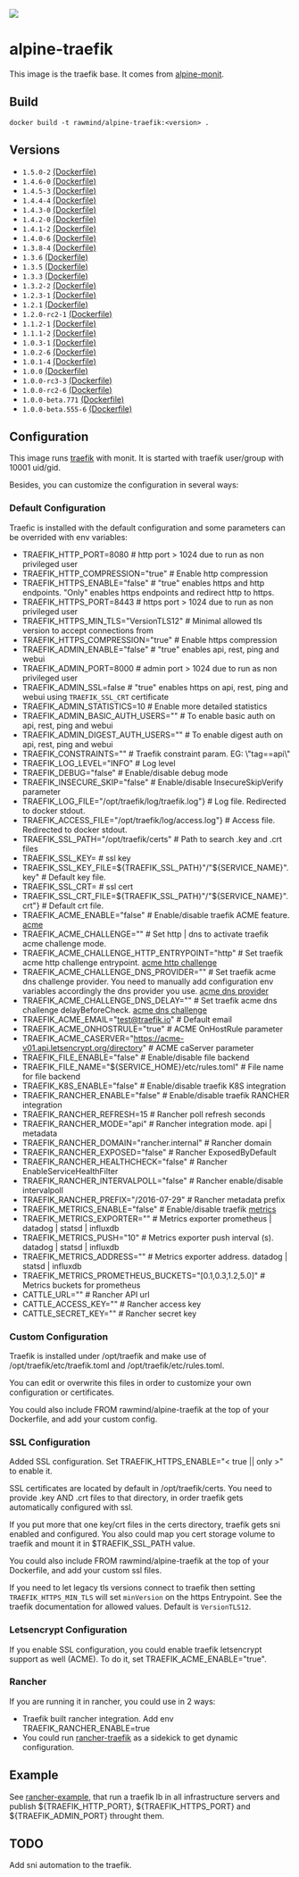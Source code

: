 [![](https://images.microbadger.com/badges/image/rawmind/alpine-traefik.svg)](https://microbadger.com/images/rawmind/alpine-traefik "Get your own image badge on microbadger.com")

alpine-traefik
==============

This image is the traefik base. It comes from [alpine-monit][alpine-monit].

## Build

```
docker build -t rawmind/alpine-traefik:<version> .
```

## Versions

- `1.5.0-2` [(Dockerfile)](https://github.com/rawmind0/alpine-traefik/blob/1.5.0-2/Dockerfile)
- `1.4.6-0` [(Dockerfile)](https://github.com/rawmind0/alpine-traefik/blob/1.4.6-0/Dockerfile)
- `1.4.5-3` [(Dockerfile)](https://github.com/rawmind0/alpine-traefik/blob/1.4.5-3/Dockerfile)
- `1.4.4-4` [(Dockerfile)](https://github.com/rawmind0/alpine-traefik/blob/1.4.4-4/Dockerfile)
- `1.4.3-0` [(Dockerfile)](https://github.com/rawmind0/alpine-traefik/blob/1.4.3-0/Dockerfile)
- `1.4.2-0` [(Dockerfile)](https://github.com/rawmind0/alpine-traefik/blob/1.4.2-0/Dockerfile)
- `1.4.1-2` [(Dockerfile)](https://github.com/rawmind0/alpine-traefik/blob/1.4.1-2/Dockerfile)
- `1.4.0-6` [(Dockerfile)](https://github.com/rawmind0/alpine-traefik/blob/1.4.0-6/Dockerfile)
- `1.3.8-4` [(Dockerfile)](https://github.com/rawmind0/alpine-traefik/blob/1.3.8-4/Dockerfile)
- `1.3.6` [(Dockerfile)](https://github.com/rawmind0/alpine-traefik/blob/1.3.6/Dockerfile)
- `1.3.5` [(Dockerfile)](https://github.com/rawmind0/alpine-traefik/blob/1.3.5/Dockerfile)
- `1.3.3` [(Dockerfile)](https://github.com/rawmind0/alpine-traefik/blob/1.3.3/Dockerfile)
- `1.3.2-2` [(Dockerfile)](https://github.com/rawmind0/alpine-traefik/blob/1.3.2-2/Dockerfile)
- `1.2.3-1` [(Dockerfile)](https://github.com/rawmind0/alpine-traefik/blob/1.2.3-1/Dockerfile)
- `1.2.1` [(Dockerfile)](https://github.com/rawmind0/alpine-traefik/blob/1.2.1/Dockerfile)
- `1.2.0-rc2-1` [(Dockerfile)](https://github.com/rawmind0/alpine-traefik/blob/1.2.0-rc2-1/Dockerfile)
- `1.1.2-1` [(Dockerfile)](https://github.com/rawmind0/alpine-traefik/blob/1.1.2-1/Dockerfile)
- `1.1.1-2` [(Dockerfile)](https://github.com/rawmind0/alpine-traefik/blob/1.1.1-2/Dockerfile)
- `1.0.3-1` [(Dockerfile)](https://github.com/rawmind0/alpine-traefik/blob/1.0.3-1/Dockerfile)
- `1.0.2-6` [(Dockerfile)](https://github.com/rawmind0/alpine-traefik/blob/1.0.2-6/Dockerfile)
- `1.0.1-4` [(Dockerfile)](https://github.com/rawmind0/alpine-traefik/blob/1.0.1-4/Dockerfile)
- `1.0.0` [(Dockerfile)](https://github.com/rawmind0/alpine-traefik/blob/1.0.0/Dockerfile)
- `1.0.0-rc3-3` [(Dockerfile)](https://github.com/rawmind0/alpine-traefik/blob/1.0.0-rc3-3/Dockerfile)
- `1.0.0-rc2-6` [(Dockerfile)](https://github.com/rawmind0/alpine-traefik/blob/1.0.0-rc2-6/Dockerfile)
- `1.0.0-beta.771` [(Dockerfile)](https://github.com/rawmind0/alpine-traefik/blob/1.0.0-beta.771/Dockerfile)
- `1.0.0-beta.555-6` [(Dockerfile)](https://github.com/rawmind0/alpine-traefik/blob/1.0.0-beta.555-6/Dockerfile)


## Configuration

This image runs [traefik][traefik] with monit. It is started with traefik user/group with 10001 uid/gid.

Besides, you can customize the configuration in several ways:

### Default Configuration

Traefic is installed with the default configuration and some parameters can be overrided with env variables:

- TRAEFIK_HTTP_PORT=8080								# http port > 1024 due to run as non privileged user
- TRAEFIK_HTTP_COMPRESSION="true"                       # Enable http compression
- TRAEFIK_HTTPS_ENABLE="false"							# "true" enables https and http endpoints. "Only" enables https endpoints and redirect http to https.
- TRAEFIK_HTTPS_PORT=8443								# https port > 1024 due to run as non privileged user
- TRAEFIK_HTTPS_MIN_TLS="VersionTLS12"					# Minimal allowed tls version to accept connections from
- TRAEFIK_HTTPS_COMPRESSION="true"                      # Enable https compression
- TRAEFIK_ADMIN_ENABLE="false"                          # "true" enables api, rest, ping and webui
- TRAEFIK_ADMIN_PORT=8000								# admin port > 1024 due to run as non privileged user
- TRAEFIK_ADMIN_SSL=false								# "true" enables https on api, rest, ping and webui using  `TRAEFIK_SSL_CRT` certificate
- TRAEFIK_ADMIN_STATISTICS=10                           # Enable more detailed statistics
- TRAEFIK_ADMIN_BASIC_AUTH_USERS=""                     # To enable basic auth on api, rest, ping and webui
- TRAEFIK_ADMIN_DIGEST_AUTH_USERS=""                    # To enable digest auth on api, rest, ping and webui
- TRAEFIK_CONSTRAINTS=""                                # Traefik constraint param. EG: \\"tag==api\\"
- TRAEFIK_LOG_LEVEL="INFO"								# Log level
- TRAEFIK_DEBUG="false"									# Enable/disable debug mode
- TRAEFIK_INSECURE_SKIP="false"							# Enable/disable InsecureSkipVerify parameter
- TRAEFIK_LOG_FILE="/opt/traefik/log/traefik.log"}		# Log file. Redirected to docker stdout.
- TRAEFIK_ACCESS_FILE="/opt/traefik/log/access.log"}	# Access file. Redirected to docker stdout.
- TRAEFIK_SSL_PATH="/opt/traefik/certs"					# Path to search .key and .crt files
- TRAEFIK_SSL_KEY=<DEMO KEY>                            # ssl key 
- TRAEFIK_SSL_KEY_FILE=${TRAEFIK_SSL_PATH}"/"${SERVICE_NAME}".key" # Default key file.
- TRAEFIK_SSL_CRT=<DEMO CRT>                            # ssl cert 
- TRAEFIK_SSL_CRT_FILE=${TRAEFIK_SSL_PATH}"/"${SERVICE_NAME}".crt"} # Default crt file.
- TRAEFIK_ACME_ENABLE="false"							# Enable/disable traefik ACME feature. [acme](http://v1-5.archive.docs.traefik.io/configuration/acme/)
- TRAEFIK_ACME_CHALLENGE=""                             # Set http | dns to activate traefik acme challenge mode. 
- TRAEFIK_ACME_CHALLENGE_HTTP_ENTRYPOINT="http"         # Set traefik acme http challenge entrypoint. [acme http challenge](http://v1-5.archive.docs.traefik.io/configuration/acme/#acmehttpchallenge)
- TRAEFIK_ACME_CHALLENGE_DNS_PROVIDER=""                # Set traefik acme dns challenge provider. You need to manually add configuration env variables accordingly the dns provider you use. [acme dns provider](http://v1-5.archive.docs.traefik.io/configuration/acme/#provider)
- TRAEFIK_ACME_CHALLENGE_DNS_DELAY=""                # Set traefik acme dns challenge delayBeforeCheck. [acme dns challenge](http://v1-5.archive.docs.traefik.io/configuration/acme/#acmednschallenge)
- TRAEFIK_ACME_EMAIL="test@traefik.io"					# Default email
- TRAEFIK_ACME_ONHOSTRULE="true"						# ACME OnHostRule parameter
- TRAEFIK_ACME_CASERVER="https://acme-v01.api.letsencrypt.org/directory"						# ACME caServer parameter
- TRAEFIK_FILE_ENABLE="false"							# Enable/disable file backend
- TRAEFIK_FILE_NAME="${SERVICE_HOME}/etc/rules.toml"    # File name for file backend
- TRAEFIK_K8S_ENABLE="false"							# Enable/disable traefik K8S integration
- TRAEFIK_RANCHER_ENABLE="false"						# Enable/disable traefik RANCHER integration
- TRAEFIK_RANCHER_REFRESH=15                            # Rancher poll refresh seconds
- TRAEFIK_RANCHER_MODE="api"                            # Rancher integration mode. api | metadata
- TRAEFIK_RANCHER_DOMAIN="rancher.internal"				# Rancher domain
- TRAEFIK_RANCHER_EXPOSED="false"						# Rancher ExposedByDefault
- TRAEFIK_RANCHER_HEALTHCHECK="false"					# Rancher EnableServiceHealthFilter
- TRAEFIK_RANCHER_INTERVALPOLL="false"      # Rancher enable/disable intervalpoll
- TRAEFIK_RANCHER_PREFIX="/2016-07-29"      # Rancher metadata prefix
- TRAEFIK_METRICS_ENABLE="false"            # Enable/disable traefik [metrics](https://docs.traefik.io/configuration/metrics/)  
- TRAEFIK_METRICS_EXPORTER=""               # Metrics exporter prometheus | datadog | statsd | influxdb 
- TRAEFIK_METRICS_PUSH="10"                 # Metrics exporter push interval (s). datadog | statsd | influxdb
- TRAEFIK_METRICS_ADDRESS=""                # Metrics exporter address. datadog | statsd | influxdb 
- TRAEFIK_METRICS_PROMETHEUS_BUCKETS="[0.1,0.3,1.2,5.0]"  # Metrics buckets for prometheus
- CATTLE_URL=""											# Rancher API url
- CATTLE_ACCESS_KEY=""									# Rancher access key
- CATTLE_SECRET_KEY=""									# Rancher secret key

### Custom Configuration

Traefik is installed under /opt/traefik and make use of /opt/traefik/etc/traefik.toml and /opt/traefik/etc/rules.toml.

You can edit or overwrite this files in order to customize your own configuration or certificates.

You could also include FROM rawmind/alpine-traefik at the top of your Dockerfile, and add your custom config.

### SSL Configuration

Added SSL configuration. Set TRAEFIK_HTTPS_ENABLE="< true || only >" to enable it.

SSL certificates are located by default in /opt/traefik/certs. You need to provide .key AND .crt files to that directory, in order traefik gets automatically configured with ssl.

If you put more that one key/crt files in the certs directory, traefik gets sni enabled and configured. You also could map you cert storage volume to traefik and mount it in $TRAEFIK_SSL_PATH value.

You could also include FROM rawmind/alpine-traefik at the top of your Dockerfile, and add your custom ssl files.

If you need to let legacy tls versions connect to traefik then setting `TRAEFIK_HTTPS_MIN_TLS` will set `minVersion` on the https Entrypoint. See the traefik documentation for allowed values. Default is `VersionTLS12`.

### Letsencrypt Configuration

If you enable SSL configuration, you could enable traefik letsencrypt support as well (ACME). To do it, set TRAEFIK_ACME_ENABLE="true".


### Rancher

If you are running it in rancher, you could use in 2 ways:

- Traefik built rancher integration. Add env TRAEFIK_RANCHER_ENABLE=true
- You could run [rancher-traefik][rancher-traefik] as a sidekick to get dynamic configuration.


## Example

See [rancher-example][rancher-example], that run a traefik lb in all infrastructure servers and publish ${TRAEFIK_HTTP_PORT}, ${TRAEFIK_HTTPS_PORT} and ${TRAEFIK_ADMIN_PORT} throught them.


## TODO

Add sni automation to the traefik.

[alpine-monit]: https://github.com/rawmind0/alpine-monit/
[traefik]: https://github.com/containous/traefik
[rancher-traefik]: https://hub.docker.com/r/rawmind/rancher-traefik/
[rancher-example]: https://github.com/rawmind0/alpine-traefik/tree/master/rancher

